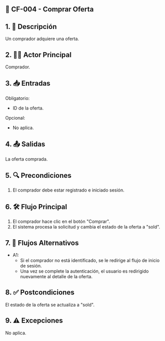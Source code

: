 ## 🌟 CF-004 - Comprar Oferta

## 1. 📝 Descripción  
Un comprador adquiere una oferta.

## 2. 🧑‍💻 Actor Principal  
Comprador.

## 3. 📥 Entradas  
Obligatorio:  
* ID de la oferta.  

Opcional:  
* No aplica.

## 4. 📤 Salidas  
La oferta comprada.

## 5. 🔍 Precondiciones 
1. El comprador debe estar registrado e iniciado sesión.

## 6. 🛠️ Flujo Principal 
1. El comprador hace clic en el botón "Comprar".  
2. El sistema procesa la solicitud y cambia el estado de la oferta a "sold".

## 7. 🔄 Flujos Alternativos  
* A1:  
  * Si el comprador no está identificado, se le redirige al flujo de inicio de sesión.  
  * Una vez se complete la autenticación, el usuario es redirigido nuevamente al detalle de la oferta.

## 8. ✅ Postcondiciones  
El estado de la oferta se actualiza a "sold".

## 9. ⚠️ Excepciones  
No aplica.
